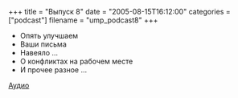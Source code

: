 +++
title = "Выпуск 8"
date = "2005-08-15T16:12:00"
categories = ["podcast"]
filename = "ump_podcast8"
+++


- Опять улучшаем
- Ваши письма
- Навеяло ...
- О конфликтах на рабочем месте
- И прочее разное ...

[Аудио](https://podcast.umputun.com/media/ump_podcast8.mp3)
<audio src="https://podcast.umputun.com/media/ump_podcast8.mp3" preload="none">